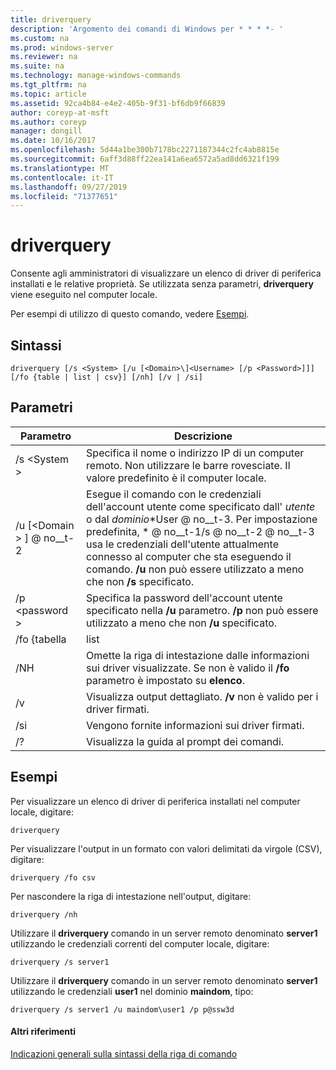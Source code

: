 ```yaml
---
title: driverquery
description: 'Argomento dei comandi di Windows per * * * *- '
ms.custom: na
ms.prod: windows-server
ms.reviewer: na
ms.suite: na
ms.technology: manage-windows-commands
ms.tgt_pltfrm: na
ms.topic: article
ms.assetid: 92ca4b84-e4e2-405b-9f31-bf6db9f66839
author: coreyp-at-msft
ms.author: coreyp
manager: dongill
ms.date: 10/16/2017
ms.openlocfilehash: 5d44a1be300b7178bc2271187344c2fc4ab8815e
ms.sourcegitcommit: 6aff3d88ff22ea141a6ea6572a5ad8dd6321f199
ms.translationtype: MT
ms.contentlocale: it-IT
ms.lasthandoff: 09/27/2019
ms.locfileid: "71377651"
---
```

# <a name="driverquery"></a>driverquery



Consente agli amministratori di visualizzare un elenco di driver di periferica installati e le relative proprietà. Se utilizzata senza parametri, **driverquery** viene eseguito nel computer locale.

Per esempi di utilizzo di questo comando, vedere [Esempi](#BKMK_examples).

## <a name="syntax"></a>Sintassi

```
driverquery [/s <System> [/u [<Domain>\]<Username> [/p <Password>]]] [/fo {table | list | csv}] [/nh] [/v | /si]
```

## <a name="parameters"></a>Parametri

|         Parametro         |                                                                                                                                         Descrizione                                                                                                                                          |
|---------------------------|----------------------------------------------------------------------------------------------------------------------------------------------------------------------------------------------------------------------------------------------------------------------------------------------|
|       /s \<System >        |                                                                                      Specifica il nome o indirizzo IP di un computer remoto. Non utilizzare le barre rovesciate. Il valore predefinito è il computer locale.                                                                                       |
| /u [\<Domain > \] @ no__t-2 | Esegue il comando con le credenziali dell'account utente come specificato dall' *utente* o dal *dominio*\*User @ no__t-3. Per impostazione predefinita, \* @ no__t-1/s @ no__t-2 @ no__t-3 usa le credenziali dell'utente attualmente connesso al computer che sta eseguendo il comando. **/u** non può essere utilizzato a meno che non **/s** specificato. |
|      /p \<password >       |                                                                           Specifica la password dell'account utente specificato nella **/u** parametro. **/p** non può essere utilizzato a meno che non **/u** specificato.                                                                            |
|        /fo {tabella         |                                                                                                                                             list                                                                                                                                             |
|            /NH            |                                                                                      Omette la riga di intestazione dalle informazioni sui driver visualizzate. Se non è valido il **/fo** parametro è impostato su **elenco**.                                                                                      |
|            /v             |                                                                                                               Visualizza output dettagliato. **/v** non è valido per i driver firmati.                                                                                                               |
|            /si            |                                                                                                                          Vengono fornite informazioni sui driver firmati.                                                                                                                          |
|            /?             |                                                                                                                             Visualizza la guida al prompt dei comandi.                                                                                                                             |

## <a name="BKMK_examples"></a>Esempi

Per visualizzare un elenco di driver di periferica installati nel computer locale, digitare:
```
driverquery 
```
Per visualizzare l'output in un formato con valori delimitati da virgole (CSV), digitare:
```
driverquery /fo csv 
```
Per nascondere la riga di intestazione nell'output, digitare:
```
driverquery /nh 
```
Utilizzare il **driverquery** comando in un server remoto denominato **server1** utilizzando le credenziali correnti del computer locale, digitare:
```
driverquery /s server1
```
Utilizzare il **driverquery** comando in un server remoto denominato **server1** utilizzando le credenziali **user1** nel dominio **maindom**, tipo:
```
driverquery /s server1 /u maindom\user1 /p p@ssw3d
```

#### <a name="additional-references"></a>Altri riferimenti

[Indicazioni generali sulla sintassi della riga di comando](command-line-syntax-key.md)